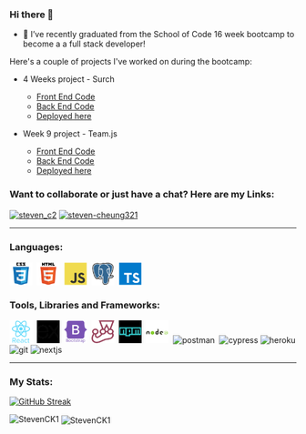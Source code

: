 ### Hi there 👋

- 🔭 I’ve recently graduated from the School of Code 16 week bootcamp to become a a full stack developer!

Here's a couple of projects I've worked on during the bootcamp:
- 4 Weeks project - Surch

  - [Front End Code](https://github.com/SchoolOfCode/final-project_front-end-surch)
  - [Back End Code](https://github.com/SchoolOfCode/final-project_back-end-surch)
  - [Deployed here](https://reconnect-surch.netlify.app/)


- Week 9 project - Team.js 

  - [Front End Code](https://github.com/SchoolOfCode/w9_frontend-project-team-js)
  - [Back End Code](https://github.com/SchoolOfCode/w9_backend-project-team-js)
  - [Deployed here](https://backpack-frontend.vercel.app/)


<h3 align="left">Want to collaborate or just have a chat?
Here are my Links:</h3>

<a href="https://twitter.com/steven_c2" target="blank"><img align="center" src="https://raw.githubusercontent.com/rahuldkjain/github-profile-readme-generator/master/src/images/icons/Social/twitter.svg" alt="steven_c2" height="30" width="40" /></a>
<a href="https://linkedin.com/in/steven-cheung321" target="blank"><img align="center" src="https://raw.githubusercontent.com/rahuldkjain/github-profile-readme-generator/master/src/images/icons/Social/linked-in-alt.svg" alt="steven-cheung321" height="30" width="40" /></a>


---

<h3 align="left">Languages:</h3>

<img src="https://raw.githubusercontent.com/devicons/devicon/master/icons/css3/css3-original-wordmark.svg" alt="css3" width="40" height="40"/>&nbsp;
<img src="https://raw.githubusercontent.com/devicons/devicon/master/icons/html5/html5-original-wordmark.svg" alt="html5" width="40" height="40"/>&nbsp;
<img src="https://raw.githubusercontent.com/devicons/devicon/master/icons/javascript/javascript-original.svg" alt="javascript" width="40" height="40"/>&nbsp;
<img src="https://github.com/devicons/devicon/blob/master/icons/postgresql/postgresql-original.svg" title="PostgreSQL" alt="PostgreSQL" width="40" height="40"/>&nbsp;
<img src="https://raw.githubusercontent.com/devicons/devicon/master/icons/typescript/typescript-original.svg" alt="typescript" width="40" height="40"/>

<h3 align:"left" id="libraries">Tools, Libraries and Frameworks:</h3>

<img src="https://raw.githubusercontent.com/devicons/devicon/master/icons/react/react-original-wordmark.svg" alt="react" width="40" height="40"/>&nbsp;
<img style="filter: invert(100%);"  src="https://github.com/skandog/assets/blob/main/express-white.svg" alt="xd" width="40" height="40"/>&nbsp;
<img src="https://raw.githubusercontent.com/devicons/devicon/master/icons/bootstrap/bootstrap-plain-wordmark.svg" alt="bootstrap" width="40" height="40"/>&nbsp;
<img src="https://github.com/devicons/devicon/blob/master/icons/jest/jest-plain.svg" alt="xd" width="40" height="40"/>&nbsp;
<img style="filter: invert(100%);" src="https://github.com/devicons/devicon/blob/master/icons/npm/npm-original-wordmark.svg" alt="xd" width="40" height="40"/>&nbsp;
<img src="https://raw.githubusercontent.com/devicons/devicon/master/icons/nodejs/nodejs-original-wordmark.svg" alt="nodejs" width="40" height="40"/>&nbsp;
<img src="https://www.vectorlogo.zone/logos/getpostman/getpostman-icon.svg" alt="postman" width="40" height="40"/>&nbsp;
<img src="https://raw.githubusercontent.com/simple-icons/simple-icons/6e46ec1fc23b60c8fd0d2f2ff46db82e16dbd75f/icons/cypress.svg" alt="cypress" width="40" height="40"/>
<img src="https://www.vectorlogo.zone/logos/heroku/heroku-icon.svg" alt="heroku" width="40" height="40"/>
<img src="https://www.vectorlogo.zone/logos/git-scm/git-scm-icon.svg" alt="git" width="40" height="40"/>
<img src="https://cdn.worldvectorlogo.com/logos/nextjs-2.svg" alt="nextjs" width="40" height="40"/>

---


<h3 align:"left" id="libraries">My Stats:</h3>

[![GitHub Streak](http://github-readme-streak-stats.herokuapp.com?user=StevenCK1&theme=cobalt)](https://git.io/streak-stats)
<p><img align="left" src="https://github-readme-stats.vercel.app/api/top-langs?username=StevenCK1&show_icons=true&locale=en&layout=compact&theme=cobalt" alt="StevenCK1" /></p>

<p>&nbsp;<img align="center" src="https://github-readme-stats.vercel.app/api?username=StevenCK1&show_icons=true&locale=en&theme=cobalt" alt="StevenCK1" /></p>


<!--
**StevenCK1/StevenCK1** is a ✨ _special_ ✨ repository because its `README.md` (this file) appears on your GitHub profile.

Here are some ideas to get you started:

- 🔭 I’m currently working on ...
- 🌱 I’m currently learning ...
- 👯 I’m looking to collaborate on ...
- 🤔 I’m looking for help with ...
- 💬 Ask me about ...
- 📫 How to reach me: ...
- 😄 Pronouns: ...
- ⚡ Fun fact: ...
-->
